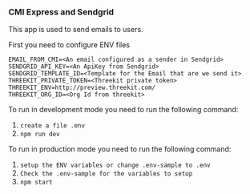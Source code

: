 ### CMI Express and Sendgrid

This app is used to send emails to users.

First you need to configure ENV files
```
EMAIL_FROM_CMI=<An email configured as a sender in Sendgrid>
SENDGRID_API_KEY=<An ApiKey from Sendgrid>
SENDGRID_TEMPLATE_ID=<Template for the Email that are we send it>
THREEKIT_PRIVATE_TOKEN=<Threekit private token>
THREEKIT_ENV=http://preview.threekit.com/
THREEKIT_ORG_ID=<Org Id from threekit>
```

To run in development mode you need to run the following command:
1. `create a file .env`
2. `npm run dev`

To run in production mode you need to run the following command:
1. `setup the ENV variables or change .env-sample to .env`
2. `Check the .env-sample for the variables to setup`
3. `npm start`
